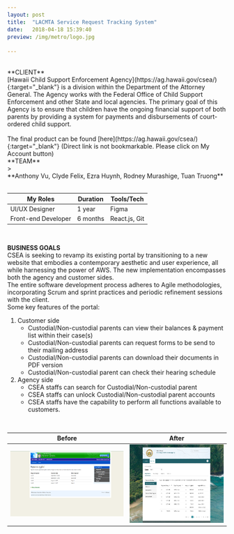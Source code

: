```yaml
---
layout: post
title:  "LACMTA Service Request Tracking System"
date:   2018-04-18 15:39:40
preview: /img/metro/logo.jpg

---
```

<br>
**CLIENT** <br>
[Hawaii Child Support Enforcement Agency](https://ag.hawaii.gov/csea/){:target="_blank"} is a division within the Department of the Attorney General. The Agency works with the Federal Office of Child Support Enforcement and other State and local agencies. The primary goal of this Agency is to ensure that children have the ongoing financial support of both parents by providing a system for payments and disbursements of court-ordered child support.  <br>
<br>
The final product can be found [here](https://ag.hawaii.gov/csea/){:target="_blank"} (Direct link is not bookmarkable. Please click on My Account button)

<br>
**TEAM** <br>
><br>**Anthony Vu, Clyde Felix, Ezra Huynh, Rodney Murashige, Tuan Truong**<br><br>

| My Roles            | Duration | Tools/Tech    |
| ------------------- | -------- | ------------- |
| UI/UX Designer      | 1 year   | Figma         |
| Front-end Developer | 6 months | React.js, Git |


<br>

**BUSINESS GOALS** <br>
CSEA is seeking to revamp its existing portal by transitioning to a new website that embodies a contemporary aesthetic and user experience, all while harnessing the power of AWS. The new implementation encompasses both the agency and customer sides.
<br>
The entire software development process adheres to Agile methodologies, incorporating Scrum and sprint practices and periodic refinement sessions with the client.
<br>
Some key features of the portal:
1. Customer side
   * Custodial/Non-custodial parents can view their balances & payment list within their case(s)
   * Custodial/Non-custodial parents can request forms to be send to their mailing address
   * Custodial/Non-custodial parents can download their documents in PDF version
   * Custodial/Non-custodial parent can check their hearing schedule
2. Agency side
   * CSEA staffs can search for Custodial/Non-custodial parent
   * CSEA staffs can unlock Custodial/Non-custodial parent accounts
   * CSEA staffs have the capability to perform all functions available to customers.
  
<br>

| Before                                                       | After                                                        |
| ------------------------------------------------------------ | ------------------------------------------------------------ |
| <img src="/img/csea/HIChome.png" alt="Old CSEA" title="Old version" height="150" width="300"/> | <img src="/img/csea/New.png" alt="New CSEA" title="New version" height="180" /> |

<br>
